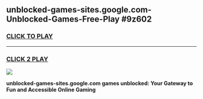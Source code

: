
## unblocked-games-sites.google.com-Unblocked-Games-Free-Play #9z602
<h3>
<a href="https://us.freeplayer.one?title=unblocked-games-sites.google.com&ref=9M">CLICK TO PLAY</a></h3>
<hr>

<h3>
<a href="https://us.freeplayer.one?title=unblocked-games-sites.google.com&ref=9M">CLICK 2 PLAY</a>
  
</h3>

<a href="https://us.freeplayer.one?title=unblocked-games-sites.google.com&ref=9M"><img src="https://clearcache.store/games.png"></a>


**unblocked-games-sites.google.com games unblocked: Your Gateway to Fun and Accessible Online Gaming**
